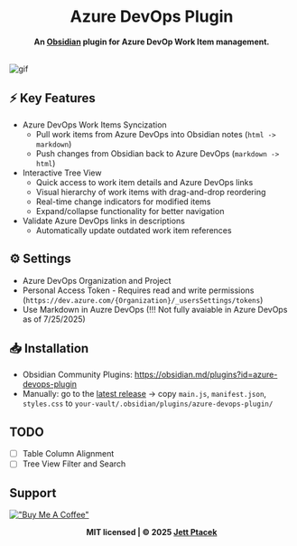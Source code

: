 <div align="center">
	<h1>Azure DevOps Plugin</h1>
	<b>An <a href="https://obsidian.md/" target="_blank">Obsidian</a> plugin for Azure DevOp Work Item management.</b>
</div>
<br>

![gif](./demos/PullPushDemo.gif)

## ⚡ Key Features
-  Azure DevOps Work Items Syncization 
  	- Pull work items from Azure DevOps into Obsidian notes (`html -> markdown`)
	- Push changes from Obsidian back to Azure DevOps (`markdown -> html`)
- Interactive Tree View
  	- Quick access to work item details and Azure DevOps links
	- Visual hierarchy of work items with drag-and-drop reordering
	- Real-time change indicators for modified items
	- Expand/collapse functionality for better navigation
- Validate Azure DevOps links in descriptions
	- Automatically update outdated work item references

## ⚙️ Settings
- Azure DevOps Organization and Project
- Personal Access Token - Requires read and write permissions (`https://dev.azure.com/{Organization}/_usersSettings/tokens`)
- Use Markdown in Auzre DevOps (!!! Not fully avaiable in Azure DevOps as of 7/25/2025)

## 📥 Installation
- Obsidian Community Plugins: https://obsidian.md/plugins?id=azure-devops-plugin
- Manually: go to the [latest release](https://github.com/jettptacek/azure-devops-plugin/releases/latest) → copy `main.js`, `manifest.json`, `styles.css` to `your-vault/.obsidian/plugins/azure-devops-plugin/`

## TODO
- [ ] Table Column Alignment
- [ ] Tree View Filter and Search

## Support
[!["Buy Me A Coffee"](https://www.buymeacoffee.com/assets/img/custom_images/orange_img.png)](https://www.buymeacoffee.com/jettptacek)

<div align="center">
  <b>MIT licensed | © 2025 <a href="https://github.com/jettptacek">Jett Ptacek</a></b>
</div>

